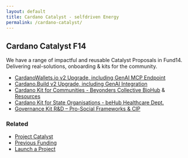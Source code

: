 ```yaml
---
layout: default
title: Cardano Catalyst - selfdriven Energy
permalink: /cardano-catalyst/
---
```


## Cardano Catalyst F14

We have a range of impactful and reusable Catalyst Proposals in Fund14. Delivering real-solutions, onboarding & kits for the community.

- [CardanoWallets.io v2 Upgrade, including GenAI MCP Endpoint](https://projectcatalyst.io/funds/14/cardano-open-ecosystem/cardanowalletsio-v2-upgrade-including-genai-mcp-endpoint)
- [Cardano.Build v2 Upgrade, including GenAI Integration](https://projectcatalyst.io/funds/14/cardano-open-ecosystem/cardanobuild-v2-upgrade-including-genai-integration)
- [Cardano Kit for Communities - Beyonders Collective BioHub](https://projectcatalyst.io/funds/14/cardano-use-cases-concepts/cardano-kit-for-communities-beyonders-collective-biohub) & [Resources](https://github.com/selfdriven-foundation/onboarding/tree/main/use-cases/beyonders-collective-biohub-mallorca)
- [Cardano Kit for State Organisations - beHub Healthcare Dept.](https://projectcatalyst.io/funds/14/cardano-use-cases-partners-and-products/cardano-kit-for-state-organisations-behub-healthcare-dept)
- [Governance Kit R&D – Pro-Social Frameworks & CIP](https://projectcatalyst.io/funds/14/cardano-use-cases-concepts/governance-kit-randd-pro-social-frameworks-or-cip)

### Related
- [Project Catalyst](https://projectcatalyst.io)
- [Previous Funding](https://selfdriven.fyi/energy)
- [Launch a Project](https://selfdriven.fyi/launch)
